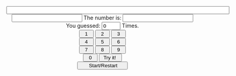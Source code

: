 <HEAD>
<SCRIPT LANGUAGE="JavaScript">
<!-- Begin
var RNumber;
var RTries;
limit = 50;
function Random() {
today = new Date();
num = today.getTime();
num = Math.round(Math.abs(Math.sin(num) * 1000000)) % limit;
return num;
}
function Init(){
RNumber = Random();
RTries = 0;
document.FGame.Output.value='I am thinking of a number between 0 and ' + (limit-1) +' Guess it....';
document.FGame.Tries.value=RTries;
document.FGame.HighLow.value='';
document.FGame.Input.value='';
}
function Game(Number) {
if(Number==RNumber) {
RTries++;
document.FGame.Output.value='You guessed it in ' + RTries + ' tries! It was ' + RNumber + '! Hit Restart to play again.';
document.FGame.HighLow.value='Got It!';
}
else {
RTries++;
document.FGame.Output.value='Nope, ' + Number + ' is not the number I am thinking about!';
document.FGame.HighLow.value=(RNumber > Number) ? 'Higher!' : 'Lower!';
document.FGame.Tries.value=RTries;
   }
}
// End -->
</SCRIPT>
<BODY>
<center>
<FORM NAME="FGame">
<INPUT TYPE="txt" NAME="Output" VALUE="" Size="70"><br>
<INPUT TYPE="txt" NAME="Input" VALUE='' Size="20">
The number is:
<INPUT TYPE="txt" NAME="HighLow" VALUE='' Size="20">
You guessed:
<INPUT TYPE="txt" NAME="Tries"  VALUE="0" SIZE="3"> Times.<br>
<INPUT TYPE="button" NAME="one"  VALUE="  1  " OnClick="FGame.Input.value += 1">
<INPUT TYPE="button" NAME="one"  VALUE="  2  " OnClick="FGame.Input.value += 2">
<INPUT TYPE="button" NAME="one"  VALUE="  3  " OnClick="FGame.Input.value += 3"><br>
<INPUT TYPE="button" NAME="one"  VALUE="  4  " OnClick="FGame.Input.value += 4">
<INPUT TYPE="button" NAME="one"  VALUE="  5  " OnClick="FGame.Input.value += 5">
<INPUT TYPE="button" NAME="one"  VALUE="  6  " OnClick="FGame.Input.value += 6"><br>
<INPUT TYPE="button" NAME="one"  VALUE="  7  " OnClick="FGame.Input.value += 7">
<INPUT TYPE="button" NAME="one"  VALUE="  8  " OnClick="FGame.Input.value += 8">
<INPUT TYPE="button" NAME="one"  VALUE="  9  " OnClick="FGame.Input.value += 9"><br>
<INPUT TYPE="button" NAME="one"  VALUE="  0  " OnClick="FGame.Input.value += 0">
<INPUT TYPE="button" NAME="DoIt" VALUE=" Try it!  " OnClick="Game(FGame.Input.value); FGame.Input.value=''"><br>
<INPUT TYPE="button" NAME="init" VALUE="      Start/Restart     " OnClick="Init()">
</FORM>
</center>
</BODY>
</HEAD>
